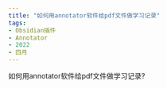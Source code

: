 ```yaml
---
title: "如何用annotator软件给pdf文件做学习记录"
tags:
- Obsidian插件
- Annotator
- 2022
- 四月
---
```



如何用annotator软件给pdf文件做学习记录? 
